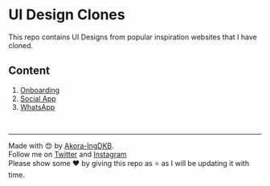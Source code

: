 # UI Design Clones
This repo contains UI Designs from popular inspiration websites that I have cloned.

## Content
1. [Onboarding](https://github.com/Akora-IngDKB/ui-designs/tree/master/onboarding)
2. [Social App](https://github.com/Akora-IngDKB/ui-designs/tree/master/social_app)
2. [WhatsApp](https://github.com/Akora-IngDKB/ui-designs/tree/master/whatsapp)

<br>
<hr>

Made with :heart_eyes: by [Akora-IngDKB](https://github.com/Akora-IngDKB).  
Follow me on [Twitter](https://twitter.com/Akora_IngDKB) and [Instagram](https://www.instagram.com/akora_ingdkb/)   
Please show some :heart: by giving this repo as :star: as I will be updating it with time.  

